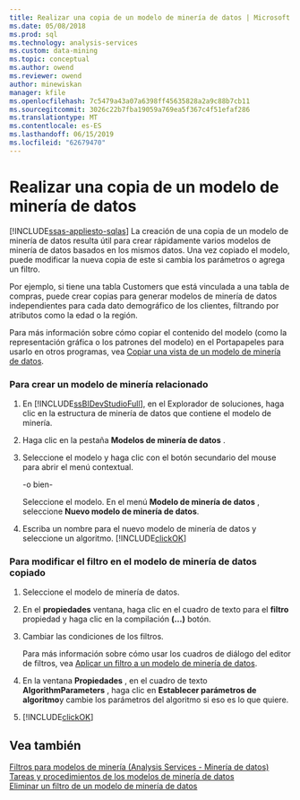 ```yaml
---
title: Realizar una copia de un modelo de minería de datos | Microsoft Docs
ms.date: 05/08/2018
ms.prod: sql
ms.technology: analysis-services
ms.custom: data-mining
ms.topic: conceptual
ms.author: owend
ms.reviewer: owend
author: minewiskan
manager: kfile
ms.openlocfilehash: 7c5479a43a07a6398ff45635828a2a9c88b7cb11
ms.sourcegitcommit: 3026c22b7fba19059a769ea5f367c4f51efaf286
ms.translationtype: MT
ms.contentlocale: es-ES
ms.lasthandoff: 06/15/2019
ms.locfileid: "62679470"
---
```

# <a name="make-a-copy-of-a-mining-model"></a>Realizar una copia de un modelo de minería de datos
[!INCLUDE[ssas-appliesto-sqlas](../../includes/ssas-appliesto-sqlas.md)]
  La creación de una copia de un modelo de minería de datos resulta útil para crear rápidamente varios modelos de minería de datos basados en los mismos datos. Una vez copiado el modelo, puede modificar la nueva copia de este si cambia los parámetros o agrega un filtro.  
  
 Por ejemplo, si tiene una tabla Customers que está vinculada a una tabla de compras, puede crear copias para generar modelos de minería de datos independientes para cada dato demográfico de los clientes, filtrando por atributos como la edad o la región.  
  
 Para más información sobre cómo copiar el contenido del modelo (como la representación gráfica o los patrones del modelo) en el Portapapeles para usarlo en otros programas, vea [Copiar una vista de un modelo de minería de datos](../../analysis-services/data-mining/copy-a-view-of-a-mining-model.md).  
  
### <a name="to-create-a-related-mining-model"></a>Para crear un modelo de minería relacionado  
  
1.  En [!INCLUDE[ssBIDevStudioFull](../../includes/ssbidevstudiofull-md.md)], en el Explorador de soluciones, haga clic en la estructura de minería de datos que contiene el modelo de minería.  
  
2.  Haga clic en la pestaña **Modelos de minería de datos** .  
  
3.  Seleccione el modelo y haga clic con el botón secundario del mouse para abrir el menú contextual.  
  
     -o bien-  
  
     Seleccione el modelo. En el menú **Modelo de minería de datos** , seleccione **Nuevo modelo de minería de datos**.  
  
4.  Escriba un nombre para el nuevo modelo de minería de datos y seleccione un algoritmo. [!INCLUDE[clickOK](../../includes/clickok-md.md)]  
  
### <a name="to-edit-the-filter-on-the-copied-mining-model"></a>Para modificar el filtro en el modelo de minería de datos copiado  
  
1.  Seleccione el modelo de minería de datos.  
  
2.  En el **propiedades** ventana, haga clic en el cuadro de texto para el **filtro** propiedad y haga clic en la compilación **(...)**  botón.  
  
3.  Cambiar las condiciones de los filtros.  
  
     Para más información sobre cómo usar los cuadros de diálogo del editor de filtros, vea [Aplicar un filtro a un modelo de minería de datos](../../analysis-services/data-mining/apply-a-filter-to-a-mining-model.md).  
  
4.  En la ventana **Propiedades** , en el cuadro de texto **AlgorithmParameters** , haga clic en **Establecer parámetros de algoritmo**y cambie los parámetros del algoritmo si eso es lo que quiere.  
  
5.  [!INCLUDE[clickOK](../../includes/clickok-md.md)]  
  
## <a name="see-also"></a>Vea también  
 [Filtros para modelos de minería &#40;Analysis Services - Minería de datos&#41;](../../analysis-services/data-mining/filters-for-mining-models-analysis-services-data-mining.md)   
 [Tareas y procedimientos de los modelos de minería de datos](../../analysis-services/data-mining/mining-model-tasks-and-how-tos.md)   
 [Eliminar un filtro de un modelo de minería de datos](../../analysis-services/data-mining/delete-a-filter-from-a-mining-model.md)  
  
  
